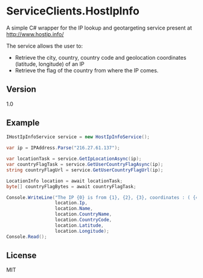 ServiceClients.HostIpInfo
=========================

A simple C# wrapper for the IP lookup and geotargeting service present at http://www.hostip.info/

The service allows the user to:
 - Retrieve the city, country, country code and geolocation coordinates (latitude, longitude) of an IP
 - Retrieve the flag of the country from where the IP comes.

Version
----

1.0

Example
-----

```cs
IHostIpInfoService service = new HostIpInfoService();
    	
var ip = IPAddress.Parse("216.27.61.137");

var locationTask = service.GetIpLocationAsync(ip);
var countryFlagTask = service.GetUserCountryFlagAsync(ip);
string countryFlagUrl = service.GetUserCountryFlagUrl(ip);

LocationInfo location = await locationTask;
byte[] countryFlagBytes = await countryFlagTask;

Console.WriteLine("The IP {0} is from {1}, {2}, {3}, coordinates : ( {4}, {5} ).",
                  location.Ip, 
                  location.Name,
                  location.CountryName,
                  location.CountryCode,
                  location.Latitude,
                  location.Longitude);
Console.Read();
```


License
----

MIT
